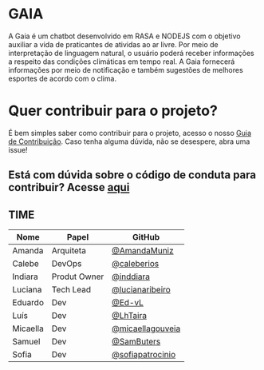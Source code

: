 # GAIA

A Gaia é um chatbot desenvolvido em RASA e NODEJS com o objetivo auxiliar a vida de praticantes de atividas ao ar livre. Por meio de interpretação de linguagem natural, o usuário poderá receber informações a respeito das condições climáticas em tempo real. A Gaia fornecerá informações por meio de notificação e também sugestões de melhores esportes de acordo com o clima. 

# Quer contribuir para o projeto? 

É bem simples saber como contribuir para o projeto, acesso o nosso [Guia de Contribuição](https://github.com/fga-eps-mds/2019.1-Gaia/blob/master/CONTRIBUTING.md). Caso tenha alguma dúvida, não se desespere, abra uma issue!

## Está com dúvida sobre o código de conduta para contribuir? Acesse [aqui](https://github.com/fga-eps-mds/2019.1-Gaia/blob/master/CODE_OF_CONDUCT.md)


## TIME

| Nome | Papel | GitHub |
| --------- | -------- | -------- |
| Amanda | Arquiteta | [@AmandaMuniz](https://github.com/AmandaMuniz) |
| Calebe | DevOps | [@caleberios](https://github.com/caleberios) |
| Indiara | Produt Owner | [@inddiara](https://github.com/inddiara) |
| Luciana | Tech Lead | [@lucianaribeiro](https://github.com/lucianaribeiro) |
| Eduardo | Dev | [@Ed-vL](https://github.com/Ed-vL) |
| Luís | Dev | [@LhTaira](https://github.com/LhTaira) |
| Micaella | Dev | [@micaellagouveia](https://github.com/micaellagouveia) |
| Samuel | Dev | [@SamButers](https://github.com/SamButers) |
| Sofia | Dev | [@sofiapatrocinio](https://github.com/sofiapatrocinio) |
